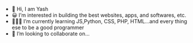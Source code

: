 - 👋 Hi, I am Yash
- 😀 I’m interested in building the best websites, apps, and softwares, etc.
- 👨🏻‍💻 I’m currently learning JS,Python, CSS, PHP, HTML...and every thing ese to be a good programmer
- 🤝 I’m looking to collaborate on...
<!---
262626yashbendresh/262626yashbendresh is a ✨ special ✨ repository because its `README.md` (this file) appears on your GitHub profile.
You can click the Preview link to take a look at your changes.
--->
